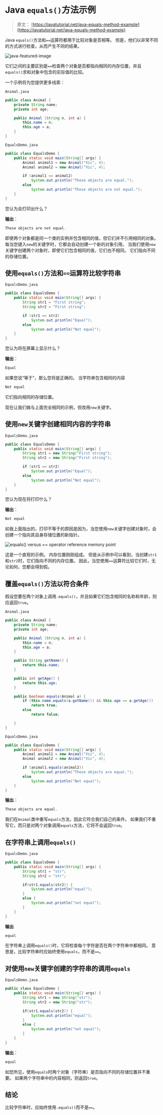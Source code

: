 # Java `equals()`方法示例

> 原文： [https://javatutorial.net/java-equals-method-example](https://javatutorial.net/java-equals-method-example)

Java `equals()`方法和`==`运算符都用于比较对象是否相等。 但是，他们以非常不同的方式进行检查，从而产生不同的结果。

![java-featured-image](img/e0db051dedc1179e7424b6d998a6a772.jpg)

它们之间的主要区别是`==`检查两个对象是否都指向相同的内存位置，并且`equals()`求和对象中包含的实际值的比较。

一个示例将为您提供更多线索：

`Animal.java`

```java
public class Animal {
	private String name;
	private int age;

	public Animal (String n, int a) {
		this.name = n;
		this.age = a;
	}
}

```

`EqualsDemo.java`

```java
public class EqualsDemo {
	public static void main(String[] args) {
		Animal animal1 = new Animal("Vic", 4);
		Animal animal2 = new Animal("Vic", 4);

		if (animal1 == animal2)
			System.out.println("These objects are equal.");
		else 
			System.out.println("These objects are not equal.");
	}
}

```

您认为会打印出什么？

**输出**：

```java
These objects are not equal.

```

即使两个对象都是同一个类的实例并包含相同的值，但它们并不引用相同的对象。 每当您键入`new`的关键字时，它都会自动创建一个新的对象引用。 当我们使用`new`关键字创建两个对象时，即使它们包含相同的值，它们也不相同。 它们指向不同的存储位置。

## 使用`equals()`方法和`==`运算符比较字符串

`EqualsDemo.java`

```java
public class EqualsDemo {
	public static void main(String[] args) {
		String str1 = "First string";
		String str2 = "First string";

		if (str1 == str2)
			System.out.println("Equal");
		else 
			System.out.println("Not equal");
	}
}

```

您认为将在屏幕上显示什么？

**输出**：

```java
Equal
```

如果您说“等于”，那么您将是正确的。 当字符串包含相同的内容

```java
Not equal
```

它们指向相同的存储位置。

现在让我们做与上面完全相同的示例，但改用`new`关键字。

## 使用`new`关键字创建相同内容的字符串

`EqualsDemo.java`

```java
public class EqualsDemo {
	public static void main(String[] args) {
		String str1 = new String("First string");
		String str2 = new String("First string");

		if (str1 == str2)
			System.out.println("Equal");
		else 
			System.out.println("Not equal");
	}
}

```

您认为现在将打印什么？

**输出**： 

```java
Not equal
```

如我上面指出的，打印不等于的原因是因为，当您使用`new`关键字创建对象时，会创建一个指向其自身存储位置的新指针。

![equals() versus == operator reference memory point](img/85fe40a72078993858421e98b86cbb5f.jpg)

这是一个直观的示例。 内存位置刚刚组成。 但是从示例中可以看到，当创建`str1`和`str2`时，它们指向不同的内存位置。 因此，当您使用`==`运算符比较它们时，无论如何，您都会得到假。

## 覆盖`equals()`方法以符合条件

假设您要在两个对象上调用`.equals()`，并且如果它们包含相同的名称和年龄，则应返回`true`。

`Animal.java`

```java
public class Animal {
	private String name;
	private int age;

	public Animal (String n, int a) {
		this.name = n;
		this.age = a;
	}

	public String getName() {
		return this.name;
	}

	public int getAge() {
		return this.age; 
	}

	public boolean equals(Animal a) {
		if (this.name.equals(a.getName()) && this.age == a.getAge()) 
			return true;
		else 
			return false;

	}
}

```

`EqualsDemo.java`

```java
public class EqualsDemo {
	public static void main(String[] args) {
		Animal animal1 = new Animal("Vic", 4);
		Animal animal2 = new Animal("Vic", 4);

		if (animal1.equals(animal2)) 
			System.out.println("These objects are equal.");
		else 
			System.out.println("Not equal");
	}
}

```

**输出**：

```java
These objects are equal.
```

我们在`Animal`类中重写`equals`方法，因此它符合我们自己的条件。 如果我们不重写它，而只是对两个对象调用`equals`方法，它将不会返回`true`。

## 在字符串上调用`equals()`

`EqualsDemo.java`

```java
public class EqualsDemo {
	public static void main(String[] args) {
		String str1 = "str";
		String str2 = "str";

		if(str1.equals(str2)) {
			System.out.println("equal");
		}
		else {
			System.out.println("not equal");
		}
	}
}
```

**输出**

```java
equal
```

在字符串上调用`equals()`时，它将检查每个字符是否在两个字符串中都相同。 意思是，比较字符串时应始终使用`equals`，而不是`==`。

## 对使用`new`关键字创建的字符串的调用`equals`

`EqualsDemo.java`

```java
public class EqualsDemo {
	public static void main(String[] args) {
		String str1 = new String("str");
		String str2 = new String("str");

		if(str1.equals(str2)) {
			System.out.println("equal");
		}
		else {
			System.out.println("not equal");
		}
	}
}

```

**输出**：

```java
equal
```

如您所见，使用`equals`时两个对象（字符串）是否指向不同的存储位置并不重要。 如果两个字符串中的内容相同，则返回`true`。

## 结论

比较字符串时，应始终使用`.equals()`而不是`==`。